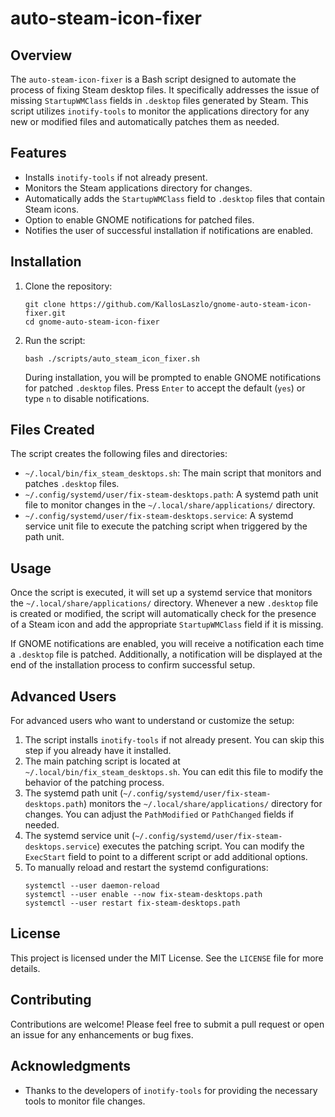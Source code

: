 # auto-steam-icon-fixer

## Overview
The `auto-steam-icon-fixer` is a Bash script designed to automate the process of fixing Steam desktop files. It specifically addresses the issue of missing `StartupWMClass` fields in `.desktop` files generated by Steam. This script utilizes `inotify-tools` to monitor the applications directory for any new or modified files and automatically patches them as needed.

## Features
- Installs `inotify-tools` if not already present.
- Monitors the Steam applications directory for changes.
- Automatically adds the `StartupWMClass` field to `.desktop` files that contain Steam icons.
- Option to enable GNOME notifications for patched files.
- Notifies the user of successful installation if notifications are enabled.

## Installation
1. Clone the repository:
   ```
   git clone https://github.com/KallosLaszlo/gnome-auto-steam-icon-fixer.git
   cd gnome-auto-steam-icon-fixer
   ```

2. Run the script:
   ```
   bash ./scripts/auto_steam_icon_fixer.sh
   ```

   During installation, you will be prompted to enable GNOME notifications for patched `.desktop` files. Press `Enter` to accept the default (`yes`) or type `n` to disable notifications.

## Files Created
The script creates the following files and directories:
- `~/.local/bin/fix_steam_desktops.sh`: The main script that monitors and patches `.desktop` files.
- `~/.config/systemd/user/fix-steam-desktops.path`: A systemd path unit file to monitor changes in the `~/.local/share/applications/` directory.
- `~/.config/systemd/user/fix-steam-desktops.service`: A systemd service unit file to execute the patching script when triggered by the path unit.

## Usage
Once the script is executed, it will set up a systemd service that monitors the `~/.local/share/applications/` directory. Whenever a new `.desktop` file is created or modified, the script will automatically check for the presence of a Steam icon and add the appropriate `StartupWMClass` field if it is missing.

If GNOME notifications are enabled, you will receive a notification each time a `.desktop` file is patched. Additionally, a notification will be displayed at the end of the installation process to confirm successful setup.

## Advanced Users
For advanced users who want to understand or customize the setup:
1. The script installs `inotify-tools` if not already present. You can skip this step if you already have it installed.
2. The main patching script is located at `~/.local/bin/fix_steam_desktops.sh`. You can edit this file to modify the behavior of the patching process.
3. The systemd path unit (`~/.config/systemd/user/fix-steam-desktops.path`) monitors the `~/.local/share/applications/` directory for changes. You can adjust the `PathModified` or `PathChanged` fields if needed.
4. The systemd service unit (`~/.config/systemd/user/fix-steam-desktops.service`) executes the patching script. You can modify the `ExecStart` field to point to a different script or add additional options.
5. To manually reload and restart the systemd configurations:
   ```
   systemctl --user daemon-reload
   systemctl --user enable --now fix-steam-desktops.path
   systemctl --user restart fix-steam-desktops.path
   ```

## License
This project is licensed under the MIT License. See the `LICENSE` file for more details.

## Contributing
Contributions are welcome! Please feel free to submit a pull request or open an issue for any enhancements or bug fixes.

## Acknowledgments
- Thanks to the developers of `inotify-tools` for providing the necessary tools to monitor file changes.